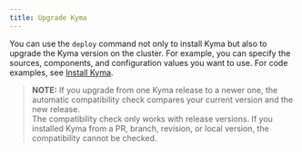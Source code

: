 ```yaml
---
title: Upgrade Kyma
---
```


You can use the `deploy` command not only to install Kyma but also to upgrade the Kyma version on the cluster. For example, you can specify the sources, components, and configuration values you want to use. For code examples, see [Install Kyma](02-install-kyma.md).

> **NOTE:** If you upgrade from one Kyma release to a newer one, the automatic compatibility check compares your current version and the new release.<br>
The compatibility check only works with release versions. If you installed Kyma from a PR, branch, revision, or local version, the compatibility cannot be checked.
